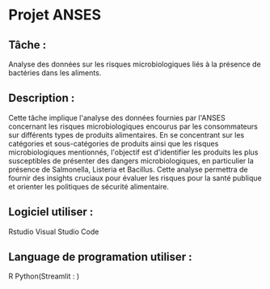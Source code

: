 # Projet ANSES
## Tâche :
Analyse des données sur les risques microbiologiques liés à la présence de bactéries dans les aliments.

## Description : 
Cette tâche implique l'analyse des données fournies par l'ANSES concernant les risques microbiologiques encourus par les consommateurs sur différents types de produits alimentaires. En se concentrant sur les catégories et sous-catégories de produits ainsi que les risques microbiologiques mentionnés, l'objectif est d'identifier les produits les plus susceptibles de présenter des dangers microbiologiques, en particulier la présence de Salmonella, Listeria et Bacillus. Cette analyse permettra de fournir des insights cruciaux pour évaluer les risques pour la santé publique et orienter les politiques de sécurité alimentaire.

## Logiciel utiliser :
Rstudio
Visual Studio Code

##  Language de programation utiliser :

R
Python(Streamlit : )


